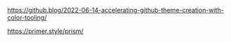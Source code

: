 https://github.blog/2022-06-14-accelerating-github-theme-creation-with-color-tooling/

https://primer.style/prism/


